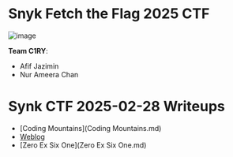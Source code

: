 # Snyk Fetch the Flag 2025 CTF

![image](https://github.com/user-attachments/assets/300153ad-7a73-4dd1-b14e-9facd5f58aa4)

**Team C1RY**:
- Afif Jazimin
- Nur Ameera Chan

# Synk CTF 2025-02-28 Writeups

- [Coding Mountains](Coding Mountains.md)
- [Weblog](Weblog.md)
- [Zero Ex Six One](Zero Ex Six One.md)


